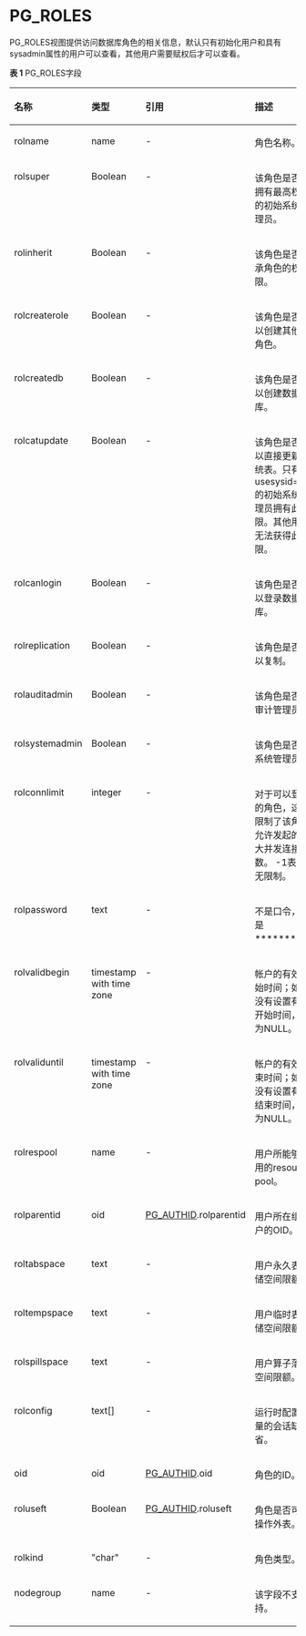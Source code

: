 # PG\_ROLES<a name="ZH-CN_TOPIC_0242385956"></a>

PG\_ROLES视图提供访问数据库角色的相关信息，默认只有初始化用户和具有sysadmin属性的用户可以查看，其他用户需要赋权后才可以查看。

**表 1**  PG\_ROLES字段

<a name="zh-cn_topic_0237122429_zh-cn_topic_0059777484_tdda3b0d70e6b488f92b03f08a310f446"></a>
<table><thead align="left"><tr id="zh-cn_topic_0237122429_zh-cn_topic_0059777484_rb1a3082ea3c746e3b36c72f0a27f25fb"><th class="cellrowborder" valign="top" width="19.45%" id="mcps1.2.5.1.1"><p id="zh-cn_topic_0237122429_zh-cn_topic_0059777484_a29f0d70055254fc19688ccdfc9477175"><a name="zh-cn_topic_0237122429_zh-cn_topic_0059777484_a29f0d70055254fc19688ccdfc9477175"></a><a name="zh-cn_topic_0237122429_zh-cn_topic_0059777484_a29f0d70055254fc19688ccdfc9477175"></a>名称</p>
</th>
<th class="cellrowborder" valign="top" width="17.380000000000003%" id="mcps1.2.5.1.2"><p id="zh-cn_topic_0237122429_zh-cn_topic_0059777484_a92739ecd6ed041f589282a01439376aa"><a name="zh-cn_topic_0237122429_zh-cn_topic_0059777484_a92739ecd6ed041f589282a01439376aa"></a><a name="zh-cn_topic_0237122429_zh-cn_topic_0059777484_a92739ecd6ed041f589282a01439376aa"></a>类型</p>
</th>
<th class="cellrowborder" valign="top" width="17.330000000000002%" id="mcps1.2.5.1.3"><p id="zh-cn_topic_0237122429_zh-cn_topic_0059777484_a568079da81ce43358cd88b3bf32617b3"><a name="zh-cn_topic_0237122429_zh-cn_topic_0059777484_a568079da81ce43358cd88b3bf32617b3"></a><a name="zh-cn_topic_0237122429_zh-cn_topic_0059777484_a568079da81ce43358cd88b3bf32617b3"></a>引用</p>
</th>
<th class="cellrowborder" valign="top" width="45.839999999999996%" id="mcps1.2.5.1.4"><p id="zh-cn_topic_0237122429_zh-cn_topic_0059777484_afd6b719a2e3d41e98701be368e247928"><a name="zh-cn_topic_0237122429_zh-cn_topic_0059777484_afd6b719a2e3d41e98701be368e247928"></a><a name="zh-cn_topic_0237122429_zh-cn_topic_0059777484_afd6b719a2e3d41e98701be368e247928"></a>描述</p>
</th>
</tr>
</thead>
<tbody><tr id="zh-cn_topic_0237122429_zh-cn_topic_0059777484_r00441d32b6d64fa1827d9a40f19bd6a3"><td class="cellrowborder" valign="top" width="19.45%" headers="mcps1.2.5.1.1 "><p id="zh-cn_topic_0237122429_zh-cn_topic_0059777484_ac4bf9e4611444631ac61f53dc93a1433"><a name="zh-cn_topic_0237122429_zh-cn_topic_0059777484_ac4bf9e4611444631ac61f53dc93a1433"></a><a name="zh-cn_topic_0237122429_zh-cn_topic_0059777484_ac4bf9e4611444631ac61f53dc93a1433"></a>rolname</p>
</td>
<td class="cellrowborder" valign="top" width="17.380000000000003%" headers="mcps1.2.5.1.2 "><p id="zh-cn_topic_0237122429_zh-cn_topic_0059777484_a1d81b937aacf4396b53d6722812d8060"><a name="zh-cn_topic_0237122429_zh-cn_topic_0059777484_a1d81b937aacf4396b53d6722812d8060"></a><a name="zh-cn_topic_0237122429_zh-cn_topic_0059777484_a1d81b937aacf4396b53d6722812d8060"></a>name</p>
</td>
<td class="cellrowborder" valign="top" width="17.330000000000002%" headers="mcps1.2.5.1.3 "><p id="zh-cn_topic_0237122429_zh-cn_topic_0059777484_af9c00e27605240a4a8f40415638b49d1"><a name="zh-cn_topic_0237122429_zh-cn_topic_0059777484_af9c00e27605240a4a8f40415638b49d1"></a><a name="zh-cn_topic_0237122429_zh-cn_topic_0059777484_af9c00e27605240a4a8f40415638b49d1"></a>-</p>
</td>
<td class="cellrowborder" valign="top" width="45.839999999999996%" headers="mcps1.2.5.1.4 "><p id="zh-cn_topic_0237122429_zh-cn_topic_0059777484_a48620e8508c2453ba987c46d920c43e9"><a name="zh-cn_topic_0237122429_zh-cn_topic_0059777484_a48620e8508c2453ba987c46d920c43e9"></a><a name="zh-cn_topic_0237122429_zh-cn_topic_0059777484_a48620e8508c2453ba987c46d920c43e9"></a>角色名称。</p>
</td>
</tr>
<tr id="zh-cn_topic_0237122429_zh-cn_topic_0059777484_rbbcaa608265f4d95ad1d8e4983870a95"><td class="cellrowborder" valign="top" width="19.45%" headers="mcps1.2.5.1.1 "><p id="zh-cn_topic_0237122429_zh-cn_topic_0059777484_a511db186fb0d4597a0e24147e17a2d7e"><a name="zh-cn_topic_0237122429_zh-cn_topic_0059777484_a511db186fb0d4597a0e24147e17a2d7e"></a><a name="zh-cn_topic_0237122429_zh-cn_topic_0059777484_a511db186fb0d4597a0e24147e17a2d7e"></a>rolsuper</p>
</td>
<td class="cellrowborder" valign="top" width="17.380000000000003%" headers="mcps1.2.5.1.2 "><p id="zh-cn_topic_0237122429_zh-cn_topic_0059777484_ab13ec0f87dca412d89b539d7a62c7445"><a name="zh-cn_topic_0237122429_zh-cn_topic_0059777484_ab13ec0f87dca412d89b539d7a62c7445"></a><a name="zh-cn_topic_0237122429_zh-cn_topic_0059777484_ab13ec0f87dca412d89b539d7a62c7445"></a><span id="zh-cn_topic_0237122429_text15620511307"><a name="zh-cn_topic_0237122429_text15620511307"></a><a name="zh-cn_topic_0237122429_text15620511307"></a>Boolean</span></p>
</td>
<td class="cellrowborder" valign="top" width="17.330000000000002%" headers="mcps1.2.5.1.3 "><p id="zh-cn_topic_0237122429_zh-cn_topic_0059777484_ab863aa0ac13d4752a10c5bbe9477c45f"><a name="zh-cn_topic_0237122429_zh-cn_topic_0059777484_ab863aa0ac13d4752a10c5bbe9477c45f"></a><a name="zh-cn_topic_0237122429_zh-cn_topic_0059777484_ab863aa0ac13d4752a10c5bbe9477c45f"></a>-</p>
</td>
<td class="cellrowborder" valign="top" width="45.839999999999996%" headers="mcps1.2.5.1.4 "><p id="zh-cn_topic_0237122429_zh-cn_topic_0059777484_a4951673bad7f44e18c546f76eafc95cc"><a name="zh-cn_topic_0237122429_zh-cn_topic_0059777484_a4951673bad7f44e18c546f76eafc95cc"></a><a name="zh-cn_topic_0237122429_zh-cn_topic_0059777484_a4951673bad7f44e18c546f76eafc95cc"></a>该角色是否是拥有最高权限的初始系统管理员。</p>
</td>
</tr>
<tr id="zh-cn_topic_0237122429_zh-cn_topic_0059777484_r8856497f7a914f75be6e2dc7db5f6b0b"><td class="cellrowborder" valign="top" width="19.45%" headers="mcps1.2.5.1.1 "><p id="zh-cn_topic_0237122429_zh-cn_topic_0059777484_a97259b8175fb47828eee2865cbb00c64"><a name="zh-cn_topic_0237122429_zh-cn_topic_0059777484_a97259b8175fb47828eee2865cbb00c64"></a><a name="zh-cn_topic_0237122429_zh-cn_topic_0059777484_a97259b8175fb47828eee2865cbb00c64"></a>rolinherit</p>
</td>
<td class="cellrowborder" valign="top" width="17.380000000000003%" headers="mcps1.2.5.1.2 "><p id="zh-cn_topic_0237122429_zh-cn_topic_0059777484_af4b0ccba6a204d1282903745d3f26145"><a name="zh-cn_topic_0237122429_zh-cn_topic_0059777484_af4b0ccba6a204d1282903745d3f26145"></a><a name="zh-cn_topic_0237122429_zh-cn_topic_0059777484_af4b0ccba6a204d1282903745d3f26145"></a><span id="zh-cn_topic_0237122429_text73482683013"><a name="zh-cn_topic_0237122429_text73482683013"></a><a name="zh-cn_topic_0237122429_text73482683013"></a>Boolean</span></p>
</td>
<td class="cellrowborder" valign="top" width="17.330000000000002%" headers="mcps1.2.5.1.3 "><p id="zh-cn_topic_0237122429_zh-cn_topic_0059777484_a6ad9897f25054ba98566dcaf24a72c6a"><a name="zh-cn_topic_0237122429_zh-cn_topic_0059777484_a6ad9897f25054ba98566dcaf24a72c6a"></a><a name="zh-cn_topic_0237122429_zh-cn_topic_0059777484_a6ad9897f25054ba98566dcaf24a72c6a"></a>-</p>
</td>
<td class="cellrowborder" valign="top" width="45.839999999999996%" headers="mcps1.2.5.1.4 "><p id="zh-cn_topic_0237122429_zh-cn_topic_0059777484_af67d9c9d771e481ba24e2c7b60cdd71c"><a name="zh-cn_topic_0237122429_zh-cn_topic_0059777484_af67d9c9d771e481ba24e2c7b60cdd71c"></a><a name="zh-cn_topic_0237122429_zh-cn_topic_0059777484_af67d9c9d771e481ba24e2c7b60cdd71c"></a>该角色是否继承角色的权限。</p>
</td>
</tr>
<tr id="zh-cn_topic_0237122429_zh-cn_topic_0059777484_r42ff558a85964885b1ad868e6bfbcbc3"><td class="cellrowborder" valign="top" width="19.45%" headers="mcps1.2.5.1.1 "><p id="zh-cn_topic_0237122429_zh-cn_topic_0059777484_afc3ad96eb1654ee3a2258654b7e33425"><a name="zh-cn_topic_0237122429_zh-cn_topic_0059777484_afc3ad96eb1654ee3a2258654b7e33425"></a><a name="zh-cn_topic_0237122429_zh-cn_topic_0059777484_afc3ad96eb1654ee3a2258654b7e33425"></a>rolcreaterole</p>
</td>
<td class="cellrowborder" valign="top" width="17.380000000000003%" headers="mcps1.2.5.1.2 "><p id="zh-cn_topic_0237122429_zh-cn_topic_0059777484_a1ddb217ecf814f6989dfec54b559ba1f"><a name="zh-cn_topic_0237122429_zh-cn_topic_0059777484_a1ddb217ecf814f6989dfec54b559ba1f"></a><a name="zh-cn_topic_0237122429_zh-cn_topic_0059777484_a1ddb217ecf814f6989dfec54b559ba1f"></a><span id="zh-cn_topic_0237122429_text24621710304"><a name="zh-cn_topic_0237122429_text24621710304"></a><a name="zh-cn_topic_0237122429_text24621710304"></a>Boolean</span></p>
</td>
<td class="cellrowborder" valign="top" width="17.330000000000002%" headers="mcps1.2.5.1.3 "><p id="zh-cn_topic_0237122429_zh-cn_topic_0059777484_a4c4d85bcf9d045d49c17b51570d9ef6c"><a name="zh-cn_topic_0237122429_zh-cn_topic_0059777484_a4c4d85bcf9d045d49c17b51570d9ef6c"></a><a name="zh-cn_topic_0237122429_zh-cn_topic_0059777484_a4c4d85bcf9d045d49c17b51570d9ef6c"></a>-</p>
</td>
<td class="cellrowborder" valign="top" width="45.839999999999996%" headers="mcps1.2.5.1.4 "><p id="zh-cn_topic_0237122429_zh-cn_topic_0059777484_ad90c934646094e5f87d0de3844b4ec00"><a name="zh-cn_topic_0237122429_zh-cn_topic_0059777484_ad90c934646094e5f87d0de3844b4ec00"></a><a name="zh-cn_topic_0237122429_zh-cn_topic_0059777484_ad90c934646094e5f87d0de3844b4ec00"></a>该角色是否可以创建其他的角色。</p>
</td>
</tr>
<tr id="zh-cn_topic_0237122429_zh-cn_topic_0059777484_rcd4504dd106845fd90cd9f577edcadef"><td class="cellrowborder" valign="top" width="19.45%" headers="mcps1.2.5.1.1 "><p id="zh-cn_topic_0237122429_zh-cn_topic_0059777484_ac36a69cfbc3342bf856279a8d02071fd"><a name="zh-cn_topic_0237122429_zh-cn_topic_0059777484_ac36a69cfbc3342bf856279a8d02071fd"></a><a name="zh-cn_topic_0237122429_zh-cn_topic_0059777484_ac36a69cfbc3342bf856279a8d02071fd"></a>rolcreatedb</p>
</td>
<td class="cellrowborder" valign="top" width="17.380000000000003%" headers="mcps1.2.5.1.2 "><p id="zh-cn_topic_0237122429_zh-cn_topic_0059777484_a13b77f6fa9334bd6a1dfd48dd8d36828"><a name="zh-cn_topic_0237122429_zh-cn_topic_0059777484_a13b77f6fa9334bd6a1dfd48dd8d36828"></a><a name="zh-cn_topic_0237122429_zh-cn_topic_0059777484_a13b77f6fa9334bd6a1dfd48dd8d36828"></a><span id="zh-cn_topic_0237122429_text52171183302"><a name="zh-cn_topic_0237122429_text52171183302"></a><a name="zh-cn_topic_0237122429_text52171183302"></a>Boolean</span></p>
</td>
<td class="cellrowborder" valign="top" width="17.330000000000002%" headers="mcps1.2.5.1.3 "><p id="zh-cn_topic_0237122429_zh-cn_topic_0059777484_a4fdb09ef573a4f009fe8cb0c4e7ee8a8"><a name="zh-cn_topic_0237122429_zh-cn_topic_0059777484_a4fdb09ef573a4f009fe8cb0c4e7ee8a8"></a><a name="zh-cn_topic_0237122429_zh-cn_topic_0059777484_a4fdb09ef573a4f009fe8cb0c4e7ee8a8"></a>-</p>
</td>
<td class="cellrowborder" valign="top" width="45.839999999999996%" headers="mcps1.2.5.1.4 "><p id="zh-cn_topic_0237122429_zh-cn_topic_0059777484_a803688b533e046ceb3bea75041ad4703"><a name="zh-cn_topic_0237122429_zh-cn_topic_0059777484_a803688b533e046ceb3bea75041ad4703"></a><a name="zh-cn_topic_0237122429_zh-cn_topic_0059777484_a803688b533e046ceb3bea75041ad4703"></a>该角色是否可以创建数据库。</p>
</td>
</tr>
<tr id="zh-cn_topic_0237122429_zh-cn_topic_0059777484_r052d9b4940154078a600a850edf7158c"><td class="cellrowborder" valign="top" width="19.45%" headers="mcps1.2.5.1.1 "><p id="zh-cn_topic_0237122429_zh-cn_topic_0059777484_a7093540cba8149328c55e781d9e9db25"><a name="zh-cn_topic_0237122429_zh-cn_topic_0059777484_a7093540cba8149328c55e781d9e9db25"></a><a name="zh-cn_topic_0237122429_zh-cn_topic_0059777484_a7093540cba8149328c55e781d9e9db25"></a>rolcatupdate</p>
</td>
<td class="cellrowborder" valign="top" width="17.380000000000003%" headers="mcps1.2.5.1.2 "><p id="zh-cn_topic_0237122429_zh-cn_topic_0059777484_a54e6558c5f0947b0b51e789b6488bc69"><a name="zh-cn_topic_0237122429_zh-cn_topic_0059777484_a54e6558c5f0947b0b51e789b6488bc69"></a><a name="zh-cn_topic_0237122429_zh-cn_topic_0059777484_a54e6558c5f0947b0b51e789b6488bc69"></a><span id="zh-cn_topic_0237122429_text886310863017"><a name="zh-cn_topic_0237122429_text886310863017"></a><a name="zh-cn_topic_0237122429_text886310863017"></a>Boolean</span></p>
</td>
<td class="cellrowborder" valign="top" width="17.330000000000002%" headers="mcps1.2.5.1.3 "><p id="zh-cn_topic_0237122429_zh-cn_topic_0059777484_a928a38d966c14946ab122b12053ba2ee"><a name="zh-cn_topic_0237122429_zh-cn_topic_0059777484_a928a38d966c14946ab122b12053ba2ee"></a><a name="zh-cn_topic_0237122429_zh-cn_topic_0059777484_a928a38d966c14946ab122b12053ba2ee"></a>-</p>
</td>
<td class="cellrowborder" valign="top" width="45.839999999999996%" headers="mcps1.2.5.1.4 "><p id="zh-cn_topic_0237122429_zh-cn_topic_0059777484_af36e9665f7ec4b8d8aa68b9b299325c8"><a name="zh-cn_topic_0237122429_zh-cn_topic_0059777484_af36e9665f7ec4b8d8aa68b9b299325c8"></a><a name="zh-cn_topic_0237122429_zh-cn_topic_0059777484_af36e9665f7ec4b8d8aa68b9b299325c8"></a>该角色是否可以直接更新系统表。只有usesysid=10的初始系统管理员拥有此权限。其他用户无法获得此权限。</p>
</td>
</tr>
<tr id="zh-cn_topic_0237122429_zh-cn_topic_0059777484_rc23390a2c1dd447592e32d23ddf42edf"><td class="cellrowborder" valign="top" width="19.45%" headers="mcps1.2.5.1.1 "><p id="zh-cn_topic_0237122429_zh-cn_topic_0059777484_a2c54d3c79332442db8dab3e09b0283e1"><a name="zh-cn_topic_0237122429_zh-cn_topic_0059777484_a2c54d3c79332442db8dab3e09b0283e1"></a><a name="zh-cn_topic_0237122429_zh-cn_topic_0059777484_a2c54d3c79332442db8dab3e09b0283e1"></a>rolcanlogin</p>
</td>
<td class="cellrowborder" valign="top" width="17.380000000000003%" headers="mcps1.2.5.1.2 "><p id="zh-cn_topic_0237122429_zh-cn_topic_0059777484_aa952954795894696946d6d616d52da00"><a name="zh-cn_topic_0237122429_zh-cn_topic_0059777484_aa952954795894696946d6d616d52da00"></a><a name="zh-cn_topic_0237122429_zh-cn_topic_0059777484_aa952954795894696946d6d616d52da00"></a><span id="zh-cn_topic_0237122429_text194952993019"><a name="zh-cn_topic_0237122429_text194952993019"></a><a name="zh-cn_topic_0237122429_text194952993019"></a>Boolean</span></p>
</td>
<td class="cellrowborder" valign="top" width="17.330000000000002%" headers="mcps1.2.5.1.3 "><p id="zh-cn_topic_0237122429_zh-cn_topic_0059777484_aaefcfac0e6ed4444a0948fb97d046df4"><a name="zh-cn_topic_0237122429_zh-cn_topic_0059777484_aaefcfac0e6ed4444a0948fb97d046df4"></a><a name="zh-cn_topic_0237122429_zh-cn_topic_0059777484_aaefcfac0e6ed4444a0948fb97d046df4"></a>-</p>
</td>
<td class="cellrowborder" valign="top" width="45.839999999999996%" headers="mcps1.2.5.1.4 "><p id="zh-cn_topic_0237122429_zh-cn_topic_0059777484_abfffa3ec3b6f42bcac97eabf46051457"><a name="zh-cn_topic_0237122429_zh-cn_topic_0059777484_abfffa3ec3b6f42bcac97eabf46051457"></a><a name="zh-cn_topic_0237122429_zh-cn_topic_0059777484_abfffa3ec3b6f42bcac97eabf46051457"></a>该角色是否可以登录数据库。</p>
</td>
</tr>
<tr id="zh-cn_topic_0237122429_zh-cn_topic_0059777484_rec2f1a72751845b297a7be1f07b08321"><td class="cellrowborder" valign="top" width="19.45%" headers="mcps1.2.5.1.1 "><p id="zh-cn_topic_0237122429_zh-cn_topic_0059777484_a63ec1a252e0c43dbae8cb4d81770fe19"><a name="zh-cn_topic_0237122429_zh-cn_topic_0059777484_a63ec1a252e0c43dbae8cb4d81770fe19"></a><a name="zh-cn_topic_0237122429_zh-cn_topic_0059777484_a63ec1a252e0c43dbae8cb4d81770fe19"></a>rolreplication</p>
</td>
<td class="cellrowborder" valign="top" width="17.380000000000003%" headers="mcps1.2.5.1.2 "><p id="zh-cn_topic_0237122429_zh-cn_topic_0059777484_a3c31e2a372ae438a9b0c56386d53dc0a"><a name="zh-cn_topic_0237122429_zh-cn_topic_0059777484_a3c31e2a372ae438a9b0c56386d53dc0a"></a><a name="zh-cn_topic_0237122429_zh-cn_topic_0059777484_a3c31e2a372ae438a9b0c56386d53dc0a"></a><span id="zh-cn_topic_0237122429_text1315841011302"><a name="zh-cn_topic_0237122429_text1315841011302"></a><a name="zh-cn_topic_0237122429_text1315841011302"></a>Boolean</span></p>
</td>
<td class="cellrowborder" valign="top" width="17.330000000000002%" headers="mcps1.2.5.1.3 "><p id="zh-cn_topic_0237122429_zh-cn_topic_0059777484_aba8e6f27f5594277a64be10fccd098d1"><a name="zh-cn_topic_0237122429_zh-cn_topic_0059777484_aba8e6f27f5594277a64be10fccd098d1"></a><a name="zh-cn_topic_0237122429_zh-cn_topic_0059777484_aba8e6f27f5594277a64be10fccd098d1"></a>-</p>
</td>
<td class="cellrowborder" valign="top" width="45.839999999999996%" headers="mcps1.2.5.1.4 "><p id="zh-cn_topic_0237122429_zh-cn_topic_0059777484_ae21fc5bbef8e498899e59a7da90b319c"><a name="zh-cn_topic_0237122429_zh-cn_topic_0059777484_ae21fc5bbef8e498899e59a7da90b319c"></a><a name="zh-cn_topic_0237122429_zh-cn_topic_0059777484_ae21fc5bbef8e498899e59a7da90b319c"></a>该角色是否可以复制。</p>
</td>
</tr>
<tr id="zh-cn_topic_0237122429_zh-cn_topic_0059777484_rb5ecd8ab28e540ad8c152552840d1d98"><td class="cellrowborder" valign="top" width="19.45%" headers="mcps1.2.5.1.1 "><p id="zh-cn_topic_0237122429_zh-cn_topic_0059777484_ac470c8d27a82444ea979f57678eb641f"><a name="zh-cn_topic_0237122429_zh-cn_topic_0059777484_ac470c8d27a82444ea979f57678eb641f"></a><a name="zh-cn_topic_0237122429_zh-cn_topic_0059777484_ac470c8d27a82444ea979f57678eb641f"></a>rolauditadmin</p>
</td>
<td class="cellrowborder" valign="top" width="17.380000000000003%" headers="mcps1.2.5.1.2 "><p id="zh-cn_topic_0237122429_zh-cn_topic_0059777484_a0b88b91c06d44145ae686656f46d943d"><a name="zh-cn_topic_0237122429_zh-cn_topic_0059777484_a0b88b91c06d44145ae686656f46d943d"></a><a name="zh-cn_topic_0237122429_zh-cn_topic_0059777484_a0b88b91c06d44145ae686656f46d943d"></a><span id="zh-cn_topic_0237122429_text12202191973012"><a name="zh-cn_topic_0237122429_text12202191973012"></a><a name="zh-cn_topic_0237122429_text12202191973012"></a>Boolean</span></p>
</td>
<td class="cellrowborder" valign="top" width="17.330000000000002%" headers="mcps1.2.5.1.3 "><p id="zh-cn_topic_0237122429_zh-cn_topic_0059777484_aa19be6e18c634b7fb762b1255c460e35"><a name="zh-cn_topic_0237122429_zh-cn_topic_0059777484_aa19be6e18c634b7fb762b1255c460e35"></a><a name="zh-cn_topic_0237122429_zh-cn_topic_0059777484_aa19be6e18c634b7fb762b1255c460e35"></a>-</p>
</td>
<td class="cellrowborder" valign="top" width="45.839999999999996%" headers="mcps1.2.5.1.4 "><p id="zh-cn_topic_0237122429_zh-cn_topic_0059777484_addf7f1c368ca4b3ba18a1c12517a9856"><a name="zh-cn_topic_0237122429_zh-cn_topic_0059777484_addf7f1c368ca4b3ba18a1c12517a9856"></a><a name="zh-cn_topic_0237122429_zh-cn_topic_0059777484_addf7f1c368ca4b3ba18a1c12517a9856"></a>该角色是否为审计管理员。</p>
</td>
</tr>
<tr id="zh-cn_topic_0237122429_zh-cn_topic_0059777484_r0b550d9d884c493385824701c59331de"><td class="cellrowborder" valign="top" width="19.45%" headers="mcps1.2.5.1.1 "><p id="zh-cn_topic_0237122429_zh-cn_topic_0059777484_a89ff01754a0645e29a2d66dd2f8b0db2"><a name="zh-cn_topic_0237122429_zh-cn_topic_0059777484_a89ff01754a0645e29a2d66dd2f8b0db2"></a><a name="zh-cn_topic_0237122429_zh-cn_topic_0059777484_a89ff01754a0645e29a2d66dd2f8b0db2"></a>rolsystemadmin</p>
</td>
<td class="cellrowborder" valign="top" width="17.380000000000003%" headers="mcps1.2.5.1.2 "><p id="zh-cn_topic_0237122429_zh-cn_topic_0059777484_ad50fcdb038ef4c2e8f838bd944adaae0"><a name="zh-cn_topic_0237122429_zh-cn_topic_0059777484_ad50fcdb038ef4c2e8f838bd944adaae0"></a><a name="zh-cn_topic_0237122429_zh-cn_topic_0059777484_ad50fcdb038ef4c2e8f838bd944adaae0"></a><span id="zh-cn_topic_0237122429_text1893171210306"><a name="zh-cn_topic_0237122429_text1893171210306"></a><a name="zh-cn_topic_0237122429_text1893171210306"></a>Boolean</span></p>
</td>
<td class="cellrowborder" valign="top" width="17.330000000000002%" headers="mcps1.2.5.1.3 "><p id="zh-cn_topic_0237122429_zh-cn_topic_0059777484_af3d5544501654609b5950048ed3135d0"><a name="zh-cn_topic_0237122429_zh-cn_topic_0059777484_af3d5544501654609b5950048ed3135d0"></a><a name="zh-cn_topic_0237122429_zh-cn_topic_0059777484_af3d5544501654609b5950048ed3135d0"></a>-</p>
</td>
<td class="cellrowborder" valign="top" width="45.839999999999996%" headers="mcps1.2.5.1.4 "><p id="zh-cn_topic_0237122429_zh-cn_topic_0059777484_a5a873f933c6049d1865753a36a3fe7cf"><a name="zh-cn_topic_0237122429_zh-cn_topic_0059777484_a5a873f933c6049d1865753a36a3fe7cf"></a><a name="zh-cn_topic_0237122429_zh-cn_topic_0059777484_a5a873f933c6049d1865753a36a3fe7cf"></a>该角色是否为系统管理员。</p>
</td>
</tr>
<tr id="zh-cn_topic_0237122429_zh-cn_topic_0059777484_r37eda5c934ca47b9941ea4b6015a8630"><td class="cellrowborder" valign="top" width="19.45%" headers="mcps1.2.5.1.1 "><p id="zh-cn_topic_0237122429_zh-cn_topic_0059777484_a6209cdf51f424c8e9c47865db907722d"><a name="zh-cn_topic_0237122429_zh-cn_topic_0059777484_a6209cdf51f424c8e9c47865db907722d"></a><a name="zh-cn_topic_0237122429_zh-cn_topic_0059777484_a6209cdf51f424c8e9c47865db907722d"></a>rolconnlimit</p>
</td>
<td class="cellrowborder" valign="top" width="17.380000000000003%" headers="mcps1.2.5.1.2 "><p id="zh-cn_topic_0237122429_zh-cn_topic_0059777484_a820a1d46afca42e48791d3dbc4cb971e"><a name="zh-cn_topic_0237122429_zh-cn_topic_0059777484_a820a1d46afca42e48791d3dbc4cb971e"></a><a name="zh-cn_topic_0237122429_zh-cn_topic_0059777484_a820a1d46afca42e48791d3dbc4cb971e"></a>integer</p>
</td>
<td class="cellrowborder" valign="top" width="17.330000000000002%" headers="mcps1.2.5.1.3 "><p id="zh-cn_topic_0237122429_zh-cn_topic_0059777484_a7bb5c72576dd4ad2807c999970c6307f"><a name="zh-cn_topic_0237122429_zh-cn_topic_0059777484_a7bb5c72576dd4ad2807c999970c6307f"></a><a name="zh-cn_topic_0237122429_zh-cn_topic_0059777484_a7bb5c72576dd4ad2807c999970c6307f"></a>-</p>
</td>
<td class="cellrowborder" valign="top" width="45.839999999999996%" headers="mcps1.2.5.1.4 "><p id="zh-cn_topic_0237122429_zh-cn_topic_0059777484_a78b86a9910e64b5a8467fe617fd904ae"><a name="zh-cn_topic_0237122429_zh-cn_topic_0059777484_a78b86a9910e64b5a8467fe617fd904ae"></a><a name="zh-cn_topic_0237122429_zh-cn_topic_0059777484_a78b86a9910e64b5a8467fe617fd904ae"></a>对于可以登录的角色，这里限制了该角色允许发起的最大并发连接数。 -1表示无限制。</p>
</td>
</tr>
<tr id="zh-cn_topic_0237122429_zh-cn_topic_0059777484_re856ceac87c04f558523ca179f8498ed"><td class="cellrowborder" valign="top" width="19.45%" headers="mcps1.2.5.1.1 "><p id="zh-cn_topic_0237122429_zh-cn_topic_0059777484_a85ae2ac96efb4761b55ec63ec67f4c54"><a name="zh-cn_topic_0237122429_zh-cn_topic_0059777484_a85ae2ac96efb4761b55ec63ec67f4c54"></a><a name="zh-cn_topic_0237122429_zh-cn_topic_0059777484_a85ae2ac96efb4761b55ec63ec67f4c54"></a>rolpassword</p>
</td>
<td class="cellrowborder" valign="top" width="17.380000000000003%" headers="mcps1.2.5.1.2 "><p id="zh-cn_topic_0237122429_zh-cn_topic_0059777484_a82841a527ffa47c4b3f9f8dc18373a77"><a name="zh-cn_topic_0237122429_zh-cn_topic_0059777484_a82841a527ffa47c4b3f9f8dc18373a77"></a><a name="zh-cn_topic_0237122429_zh-cn_topic_0059777484_a82841a527ffa47c4b3f9f8dc18373a77"></a>text</p>
</td>
<td class="cellrowborder" valign="top" width="17.330000000000002%" headers="mcps1.2.5.1.3 "><p id="zh-cn_topic_0237122429_zh-cn_topic_0059777484_a037c53384d3b44b89b0e702f6069228c"><a name="zh-cn_topic_0237122429_zh-cn_topic_0059777484_a037c53384d3b44b89b0e702f6069228c"></a><a name="zh-cn_topic_0237122429_zh-cn_topic_0059777484_a037c53384d3b44b89b0e702f6069228c"></a>-</p>
</td>
<td class="cellrowborder" valign="top" width="45.839999999999996%" headers="mcps1.2.5.1.4 "><p id="zh-cn_topic_0237122429_zh-cn_topic_0059777484_ab826320fc1754fb287ea11df59ab54d6"><a name="zh-cn_topic_0237122429_zh-cn_topic_0059777484_ab826320fc1754fb287ea11df59ab54d6"></a><a name="zh-cn_topic_0237122429_zh-cn_topic_0059777484_ab826320fc1754fb287ea11df59ab54d6"></a>不是口令，总是********。</p>
</td>
</tr>
<tr id="zh-cn_topic_0237122429_zh-cn_topic_0059777484_r314cf766990d4fa4bcfa4a0a271492a8"><td class="cellrowborder" valign="top" width="19.45%" headers="mcps1.2.5.1.1 "><p id="zh-cn_topic_0237122429_zh-cn_topic_0059777484_a5737f519a8f74ceca29c29490cf38946"><a name="zh-cn_topic_0237122429_zh-cn_topic_0059777484_a5737f519a8f74ceca29c29490cf38946"></a><a name="zh-cn_topic_0237122429_zh-cn_topic_0059777484_a5737f519a8f74ceca29c29490cf38946"></a>rolvalidbegin</p>
</td>
<td class="cellrowborder" valign="top" width="17.380000000000003%" headers="mcps1.2.5.1.2 "><p id="zh-cn_topic_0237122429_zh-cn_topic_0059777484_a0f1e15766747422d8898631102766a1a"><a name="zh-cn_topic_0237122429_zh-cn_topic_0059777484_a0f1e15766747422d8898631102766a1a"></a><a name="zh-cn_topic_0237122429_zh-cn_topic_0059777484_a0f1e15766747422d8898631102766a1a"></a>timestamp with time zone</p>
</td>
<td class="cellrowborder" valign="top" width="17.330000000000002%" headers="mcps1.2.5.1.3 "><p id="zh-cn_topic_0237122429_zh-cn_topic_0059777484_a431b58b6b9ce40a5b0c2d8359da5c217"><a name="zh-cn_topic_0237122429_zh-cn_topic_0059777484_a431b58b6b9ce40a5b0c2d8359da5c217"></a><a name="zh-cn_topic_0237122429_zh-cn_topic_0059777484_a431b58b6b9ce40a5b0c2d8359da5c217"></a>-</p>
</td>
<td class="cellrowborder" valign="top" width="45.839999999999996%" headers="mcps1.2.5.1.4 "><p id="zh-cn_topic_0237122429_zh-cn_topic_0059777484_a624d47fc7baf4bb6919a0f0ffd01efa5"><a name="zh-cn_topic_0237122429_zh-cn_topic_0059777484_a624d47fc7baf4bb6919a0f0ffd01efa5"></a><a name="zh-cn_topic_0237122429_zh-cn_topic_0059777484_a624d47fc7baf4bb6919a0f0ffd01efa5"></a>帐户的有效开始时间；如果没有设置有效开始时间，则为NULL。</p>
</td>
</tr>
<tr id="zh-cn_topic_0237122429_zh-cn_topic_0059777484_ra3ab55d5b46c4d48b0346973fef0d7d2"><td class="cellrowborder" valign="top" width="19.45%" headers="mcps1.2.5.1.1 "><p id="zh-cn_topic_0237122429_zh-cn_topic_0059777484_a3e0fcdd0cff54ce3a063326cea1eb694"><a name="zh-cn_topic_0237122429_zh-cn_topic_0059777484_a3e0fcdd0cff54ce3a063326cea1eb694"></a><a name="zh-cn_topic_0237122429_zh-cn_topic_0059777484_a3e0fcdd0cff54ce3a063326cea1eb694"></a>rolvaliduntil</p>
</td>
<td class="cellrowborder" valign="top" width="17.380000000000003%" headers="mcps1.2.5.1.2 "><p id="zh-cn_topic_0237122429_zh-cn_topic_0059777484_a21355ab07fec4894aa08ceb8f9e2dd22"><a name="zh-cn_topic_0237122429_zh-cn_topic_0059777484_a21355ab07fec4894aa08ceb8f9e2dd22"></a><a name="zh-cn_topic_0237122429_zh-cn_topic_0059777484_a21355ab07fec4894aa08ceb8f9e2dd22"></a>timestamp with time zone</p>
</td>
<td class="cellrowborder" valign="top" width="17.330000000000002%" headers="mcps1.2.5.1.3 "><p id="zh-cn_topic_0237122429_zh-cn_topic_0059777484_a5e1104d755f24bb18605f6b071fcf1b0"><a name="zh-cn_topic_0237122429_zh-cn_topic_0059777484_a5e1104d755f24bb18605f6b071fcf1b0"></a><a name="zh-cn_topic_0237122429_zh-cn_topic_0059777484_a5e1104d755f24bb18605f6b071fcf1b0"></a>-</p>
</td>
<td class="cellrowborder" valign="top" width="45.839999999999996%" headers="mcps1.2.5.1.4 "><p id="zh-cn_topic_0237122429_zh-cn_topic_0059777484_abe710f8d94dc468fa78f5670fa2df274"><a name="zh-cn_topic_0237122429_zh-cn_topic_0059777484_abe710f8d94dc468fa78f5670fa2df274"></a><a name="zh-cn_topic_0237122429_zh-cn_topic_0059777484_abe710f8d94dc468fa78f5670fa2df274"></a>帐户的有效结束时间；如果没有设置有效结束时间，则为NULL。</p>
</td>
</tr>
<tr id="zh-cn_topic_0237122429_zh-cn_topic_0059777484_rc9aa24cef9984a8ca575045df60793e6"><td class="cellrowborder" valign="top" width="19.45%" headers="mcps1.2.5.1.1 "><p id="zh-cn_topic_0237122429_zh-cn_topic_0059777484_aff2aab897fbe450f8f86a8e3bff272ac"><a name="zh-cn_topic_0237122429_zh-cn_topic_0059777484_aff2aab897fbe450f8f86a8e3bff272ac"></a><a name="zh-cn_topic_0237122429_zh-cn_topic_0059777484_aff2aab897fbe450f8f86a8e3bff272ac"></a>rolrespool</p>
</td>
<td class="cellrowborder" valign="top" width="17.380000000000003%" headers="mcps1.2.5.1.2 "><p id="zh-cn_topic_0237122429_zh-cn_topic_0059777484_ac88bc51445324db496221b9b3f8378ee"><a name="zh-cn_topic_0237122429_zh-cn_topic_0059777484_ac88bc51445324db496221b9b3f8378ee"></a><a name="zh-cn_topic_0237122429_zh-cn_topic_0059777484_ac88bc51445324db496221b9b3f8378ee"></a>name</p>
</td>
<td class="cellrowborder" valign="top" width="17.330000000000002%" headers="mcps1.2.5.1.3 "><p id="zh-cn_topic_0237122429_zh-cn_topic_0059777484_a95e14874c2d742feaf902d5edf4d5231"><a name="zh-cn_topic_0237122429_zh-cn_topic_0059777484_a95e14874c2d742feaf902d5edf4d5231"></a><a name="zh-cn_topic_0237122429_zh-cn_topic_0059777484_a95e14874c2d742feaf902d5edf4d5231"></a>-</p>
</td>
<td class="cellrowborder" valign="top" width="45.839999999999996%" headers="mcps1.2.5.1.4 "><p id="zh-cn_topic_0237122429_zh-cn_topic_0059777484_a0c22951c8119434a82486060846d85ce"><a name="zh-cn_topic_0237122429_zh-cn_topic_0059777484_a0c22951c8119434a82486060846d85ce"></a><a name="zh-cn_topic_0237122429_zh-cn_topic_0059777484_a0c22951c8119434a82486060846d85ce"></a>用户所能够使用的resource pool。</p>
</td>
</tr>
<tr id="zh-cn_topic_0237122429_zh-cn_topic_0059777484_row14678799171857"><td class="cellrowborder" valign="top" width="19.45%" headers="mcps1.2.5.1.1 "><p id="zh-cn_topic_0237122429_zh-cn_topic_0059777484_p48132070171857"><a name="zh-cn_topic_0237122429_zh-cn_topic_0059777484_p48132070171857"></a><a name="zh-cn_topic_0237122429_zh-cn_topic_0059777484_p48132070171857"></a>rolparentid</p>
</td>
<td class="cellrowborder" valign="top" width="17.380000000000003%" headers="mcps1.2.5.1.2 "><p id="zh-cn_topic_0237122429_zh-cn_topic_0059777484_p6383589171857"><a name="zh-cn_topic_0237122429_zh-cn_topic_0059777484_p6383589171857"></a><a name="zh-cn_topic_0237122429_zh-cn_topic_0059777484_p6383589171857"></a>oid</p>
</td>
<td class="cellrowborder" valign="top" width="17.330000000000002%" headers="mcps1.2.5.1.3 "><p id="zh-cn_topic_0237122429_zh-cn_topic_0059777484_p47308725171857"><a name="zh-cn_topic_0237122429_zh-cn_topic_0059777484_p47308725171857"></a><a name="zh-cn_topic_0237122429_zh-cn_topic_0059777484_p47308725171857"></a><a href="PG_AUTHID.md">PG_AUTHID</a>.rolparentid</p>
</td>
<td class="cellrowborder" valign="top" width="45.839999999999996%" headers="mcps1.2.5.1.4 "><p id="zh-cn_topic_0237122429_zh-cn_topic_0059777484_p6801534171857"><a name="zh-cn_topic_0237122429_zh-cn_topic_0059777484_p6801534171857"></a><a name="zh-cn_topic_0237122429_zh-cn_topic_0059777484_p6801534171857"></a>用户所在组用户的OID。</p>
</td>
</tr>
<tr id="zh-cn_topic_0237122429_zh-cn_topic_0059777484_row25694692171936"><td class="cellrowborder" valign="top" width="19.45%" headers="mcps1.2.5.1.1 "><p id="zh-cn_topic_0237122429_zh-cn_topic_0059777484_p895327171936"><a name="zh-cn_topic_0237122429_zh-cn_topic_0059777484_p895327171936"></a><a name="zh-cn_topic_0237122429_zh-cn_topic_0059777484_p895327171936"></a>roltabspace</p>
</td>
<td class="cellrowborder" valign="top" width="17.380000000000003%" headers="mcps1.2.5.1.2 "><p id="zh-cn_topic_0237122429_zh-cn_topic_0059777484_p5412675171936"><a name="zh-cn_topic_0237122429_zh-cn_topic_0059777484_p5412675171936"></a><a name="zh-cn_topic_0237122429_zh-cn_topic_0059777484_p5412675171936"></a>text</p>
</td>
<td class="cellrowborder" valign="top" width="17.330000000000002%" headers="mcps1.2.5.1.3 "><p id="zh-cn_topic_0237122429_zh-cn_topic_0059777484_p35773494171936"><a name="zh-cn_topic_0237122429_zh-cn_topic_0059777484_p35773494171936"></a><a name="zh-cn_topic_0237122429_zh-cn_topic_0059777484_p35773494171936"></a>-</p>
</td>
<td class="cellrowborder" valign="top" width="45.839999999999996%" headers="mcps1.2.5.1.4 "><p id="zh-cn_topic_0237122429_zh-cn_topic_0059777484_p11971939171936"><a name="zh-cn_topic_0237122429_zh-cn_topic_0059777484_p11971939171936"></a><a name="zh-cn_topic_0237122429_zh-cn_topic_0059777484_p11971939171936"></a>用户永久表存储空间限额。</p>
</td>
</tr>
<tr id="zh-cn_topic_0237122429_row036821819478"><td class="cellrowborder" valign="top" width="19.45%" headers="mcps1.2.5.1.1 "><p id="zh-cn_topic_0237122429_p23681181479"><a name="zh-cn_topic_0237122429_p23681181479"></a><a name="zh-cn_topic_0237122429_p23681181479"></a>roltempspace</p>
</td>
<td class="cellrowborder" valign="top" width="17.380000000000003%" headers="mcps1.2.5.1.2 "><p id="zh-cn_topic_0237122429_p12369171812471"><a name="zh-cn_topic_0237122429_p12369171812471"></a><a name="zh-cn_topic_0237122429_p12369171812471"></a>text</p>
</td>
<td class="cellrowborder" valign="top" width="17.330000000000002%" headers="mcps1.2.5.1.3 "><p id="zh-cn_topic_0237122429_p18369121834712"><a name="zh-cn_topic_0237122429_p18369121834712"></a><a name="zh-cn_topic_0237122429_p18369121834712"></a>-</p>
</td>
<td class="cellrowborder" valign="top" width="45.839999999999996%" headers="mcps1.2.5.1.4 "><p id="zh-cn_topic_0237122429_p4369818204711"><a name="zh-cn_topic_0237122429_p4369818204711"></a><a name="zh-cn_topic_0237122429_p4369818204711"></a>用户临时表存储空间限额。</p>
</td>
</tr>
<tr id="zh-cn_topic_0237122429_row19583121994714"><td class="cellrowborder" valign="top" width="19.45%" headers="mcps1.2.5.1.1 "><p id="zh-cn_topic_0237122429_p19583101914717"><a name="zh-cn_topic_0237122429_p19583101914717"></a><a name="zh-cn_topic_0237122429_p19583101914717"></a>rolspillspace</p>
</td>
<td class="cellrowborder" valign="top" width="17.380000000000003%" headers="mcps1.2.5.1.2 "><p id="zh-cn_topic_0237122429_p1858331954717"><a name="zh-cn_topic_0237122429_p1858331954717"></a><a name="zh-cn_topic_0237122429_p1858331954717"></a>text</p>
</td>
<td class="cellrowborder" valign="top" width="17.330000000000002%" headers="mcps1.2.5.1.3 "><p id="zh-cn_topic_0237122429_p135838191473"><a name="zh-cn_topic_0237122429_p135838191473"></a><a name="zh-cn_topic_0237122429_p135838191473"></a>-</p>
</td>
<td class="cellrowborder" valign="top" width="45.839999999999996%" headers="mcps1.2.5.1.4 "><p id="zh-cn_topic_0237122429_p11583201954714"><a name="zh-cn_topic_0237122429_p11583201954714"></a><a name="zh-cn_topic_0237122429_p11583201954714"></a>用户算子落盘空间限额。</p>
</td>
</tr>
<tr id="zh-cn_topic_0237122429_zh-cn_topic_0059777484_r3cfff1aa9e26404bb9e43f4994852cec"><td class="cellrowborder" valign="top" width="19.45%" headers="mcps1.2.5.1.1 "><p id="zh-cn_topic_0237122429_zh-cn_topic_0059777484_a6662994b7ca04e72bca41385b53f75a0"><a name="zh-cn_topic_0237122429_zh-cn_topic_0059777484_a6662994b7ca04e72bca41385b53f75a0"></a><a name="zh-cn_topic_0237122429_zh-cn_topic_0059777484_a6662994b7ca04e72bca41385b53f75a0"></a>rolconfig</p>
</td>
<td class="cellrowborder" valign="top" width="17.380000000000003%" headers="mcps1.2.5.1.2 "><p id="zh-cn_topic_0237122429_zh-cn_topic_0059777484_a3455a0934f2343ac8fbc0571730fb7ae"><a name="zh-cn_topic_0237122429_zh-cn_topic_0059777484_a3455a0934f2343ac8fbc0571730fb7ae"></a><a name="zh-cn_topic_0237122429_zh-cn_topic_0059777484_a3455a0934f2343ac8fbc0571730fb7ae"></a>text[]</p>
</td>
<td class="cellrowborder" valign="top" width="17.330000000000002%" headers="mcps1.2.5.1.3 "><p id="zh-cn_topic_0237122429_zh-cn_topic_0059777484_a763c8d5df4dd4deb950f36068951b6b0"><a name="zh-cn_topic_0237122429_zh-cn_topic_0059777484_a763c8d5df4dd4deb950f36068951b6b0"></a><a name="zh-cn_topic_0237122429_zh-cn_topic_0059777484_a763c8d5df4dd4deb950f36068951b6b0"></a>-</p>
</td>
<td class="cellrowborder" valign="top" width="45.839999999999996%" headers="mcps1.2.5.1.4 "><p id="zh-cn_topic_0237122429_zh-cn_topic_0059777484_a61e15541d0614e8ea9d652231404e422"><a name="zh-cn_topic_0237122429_zh-cn_topic_0059777484_a61e15541d0614e8ea9d652231404e422"></a><a name="zh-cn_topic_0237122429_zh-cn_topic_0059777484_a61e15541d0614e8ea9d652231404e422"></a>运行时配置变量的会话缺省。</p>
</td>
</tr>
<tr id="zh-cn_topic_0237122429_zh-cn_topic_0059777484_r033048157cb5489f9329812ca3d1f4bb"><td class="cellrowborder" valign="top" width="19.45%" headers="mcps1.2.5.1.1 "><p id="zh-cn_topic_0237122429_zh-cn_topic_0059777484_af48d83d046a645f8bddd892c38766efc"><a name="zh-cn_topic_0237122429_zh-cn_topic_0059777484_af48d83d046a645f8bddd892c38766efc"></a><a name="zh-cn_topic_0237122429_zh-cn_topic_0059777484_af48d83d046a645f8bddd892c38766efc"></a>oid</p>
</td>
<td class="cellrowborder" valign="top" width="17.380000000000003%" headers="mcps1.2.5.1.2 "><p id="zh-cn_topic_0237122429_zh-cn_topic_0059777484_a58c78cf9c81f43b2b0803c5f2dc51392"><a name="zh-cn_topic_0237122429_zh-cn_topic_0059777484_a58c78cf9c81f43b2b0803c5f2dc51392"></a><a name="zh-cn_topic_0237122429_zh-cn_topic_0059777484_a58c78cf9c81f43b2b0803c5f2dc51392"></a>oid</p>
</td>
<td class="cellrowborder" valign="top" width="17.330000000000002%" headers="mcps1.2.5.1.3 "><p id="zh-cn_topic_0237122429_zh-cn_topic_0059777484_a0dc523046d06423b81222c04e18713f2"><a name="zh-cn_topic_0237122429_zh-cn_topic_0059777484_a0dc523046d06423b81222c04e18713f2"></a><a name="zh-cn_topic_0237122429_zh-cn_topic_0059777484_a0dc523046d06423b81222c04e18713f2"></a><a href="PG_AUTHID.md">PG_AUTHID</a>.oid</p>
</td>
<td class="cellrowborder" valign="top" width="45.839999999999996%" headers="mcps1.2.5.1.4 "><p id="zh-cn_topic_0237122429_zh-cn_topic_0059777484_aa0850170e9ee472a90f98feec7100d50"><a name="zh-cn_topic_0237122429_zh-cn_topic_0059777484_aa0850170e9ee472a90f98feec7100d50"></a><a name="zh-cn_topic_0237122429_zh-cn_topic_0059777484_aa0850170e9ee472a90f98feec7100d50"></a>角色的ID。</p>
</td>
</tr>
<tr id="zh-cn_topic_0237122429_zh-cn_topic_0059777484_row3350548417205"><td class="cellrowborder" valign="top" width="19.45%" headers="mcps1.2.5.1.1 "><p id="zh-cn_topic_0237122429_zh-cn_topic_0059777484_p2958966517205"><a name="zh-cn_topic_0237122429_zh-cn_topic_0059777484_p2958966517205"></a><a name="zh-cn_topic_0237122429_zh-cn_topic_0059777484_p2958966517205"></a>roluseft</p>
</td>
<td class="cellrowborder" valign="top" width="17.380000000000003%" headers="mcps1.2.5.1.2 "><p id="zh-cn_topic_0237122429_zh-cn_topic_0059777484_p19508756172025"><a name="zh-cn_topic_0237122429_zh-cn_topic_0059777484_p19508756172025"></a><a name="zh-cn_topic_0237122429_zh-cn_topic_0059777484_p19508756172025"></a><span id="zh-cn_topic_0237122429_text158011513163018"><a name="zh-cn_topic_0237122429_text158011513163018"></a><a name="zh-cn_topic_0237122429_text158011513163018"></a>Boolean</span></p>
</td>
<td class="cellrowborder" valign="top" width="17.330000000000002%" headers="mcps1.2.5.1.3 "><p id="zh-cn_topic_0237122429_zh-cn_topic_0059777484_p5896179717205"><a name="zh-cn_topic_0237122429_zh-cn_topic_0059777484_p5896179717205"></a><a name="zh-cn_topic_0237122429_zh-cn_topic_0059777484_p5896179717205"></a><a href="PG_AUTHID.md">PG_AUTHID</a>.roluseft</p>
</td>
<td class="cellrowborder" valign="top" width="45.839999999999996%" headers="mcps1.2.5.1.4 "><p id="zh-cn_topic_0237122429_zh-cn_topic_0059777484_p1117629217205"><a name="zh-cn_topic_0237122429_zh-cn_topic_0059777484_p1117629217205"></a><a name="zh-cn_topic_0237122429_zh-cn_topic_0059777484_p1117629217205"></a>角色是否可以操作外表。</p>
</td>
</tr>
<tr id="zh-cn_topic_0237122429_row1464415439562"><td class="cellrowborder" valign="top" width="19.45%" headers="mcps1.2.5.1.1 "><p id="zh-cn_topic_0237122429_p86445437565"><a name="zh-cn_topic_0237122429_p86445437565"></a><a name="zh-cn_topic_0237122429_p86445437565"></a>rolkind</p>
</td>
<td class="cellrowborder" valign="top" width="17.380000000000003%" headers="mcps1.2.5.1.2 "><p id="zh-cn_topic_0237122429_p10645184311560"><a name="zh-cn_topic_0237122429_p10645184311560"></a><a name="zh-cn_topic_0237122429_p10645184311560"></a>"char"</p>
</td>
<td class="cellrowborder" valign="top" width="17.330000000000002%" headers="mcps1.2.5.1.3 "><p id="zh-cn_topic_0237122429_p364516437562"><a name="zh-cn_topic_0237122429_p364516437562"></a><a name="zh-cn_topic_0237122429_p364516437562"></a>-</p>
</td>
<td class="cellrowborder" valign="top" width="45.839999999999996%" headers="mcps1.2.5.1.4 "><p id="zh-cn_topic_0237122429_p18645144305618"><a name="zh-cn_topic_0237122429_p18645144305618"></a><a name="zh-cn_topic_0237122429_p18645144305618"></a>角色类型。</p>
</td>
</tr>
<tr id="zh-cn_topic_0237122429_row109699294197"><td class="cellrowborder" valign="top" width="19.45%" headers="mcps1.2.5.1.1 "><p id="zh-cn_topic_0237122429_p1996992917199"><a name="zh-cn_topic_0237122429_p1996992917199"></a><a name="zh-cn_topic_0237122429_p1996992917199"></a>nodegroup</p>
</td>
<td class="cellrowborder" valign="top" width="17.380000000000003%" headers="mcps1.2.5.1.2 "><p id="zh-cn_topic_0237122429_p1996932914192"><a name="zh-cn_topic_0237122429_p1996932914192"></a><a name="zh-cn_topic_0237122429_p1996932914192"></a>name</p>
</td>
<td class="cellrowborder" valign="top" width="17.330000000000002%" headers="mcps1.2.5.1.3 "><p id="zh-cn_topic_0237122429_p6309753102510"><a name="zh-cn_topic_0237122429_p6309753102510"></a><a name="zh-cn_topic_0237122429_p6309753102510"></a>-</p>
</td>
<td class="cellrowborder" valign="top" width="45.839999999999996%" headers="mcps1.2.5.1.4 "><p id="zh-cn_topic_0237122429_p79695291192"><a name="zh-cn_topic_0237122429_p79695291192"></a><a name="zh-cn_topic_0237122429_p79695291192"></a>该字段不支持。</p>
</td>
</tr>
</tbody>
</table>

